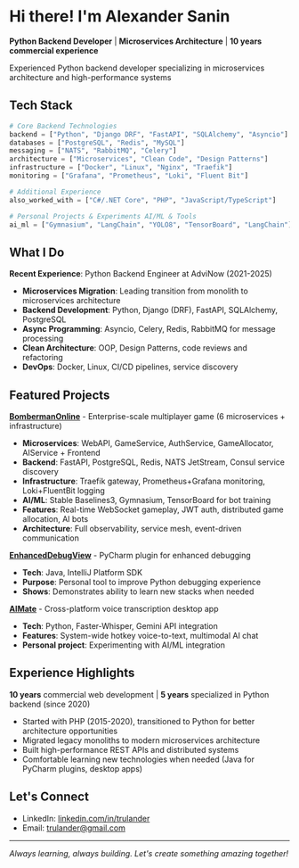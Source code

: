 # Hi there! I'm Alexander Sanin

**Python Backend Developer** | **Microservices Architecture** | **10 years commercial experience**

Experienced Python backend developer specializing in microservices architecture and high-performance systems

## Tech Stack

```python
# Core Backend Technologies
backend = ["Python", "Django DRF", "FastAPI", "SQLAlchemy", "Asyncio"]
databases = ["PostgreSQL", "Redis", "MySQL"]
messaging = ["NATS", "RabbitMQ", "Celery"]
architecture = ["Microservices", "Clean Code", "Design Patterns"]
infrastructure = ["Docker", "Linux", "Nginx", "Traefik"]
monitoring = ["Grafana", "Prometheus", "Loki", "Fluent Bit"]

# Additional Experience
also_worked_with = ["C#/.NET Core", "PHP", "JavaScript/TypeScript"]

# Personal Projects & Experiments AI/ML & Tools  
ai_ml = ["Gymnasium", "LangChain", "YOLO8", "TensorBoard", "LangChain"]
```


## What I Do

**Recent Experience**: Python Backend Engineer at AdviNow (2021-2025)
- **Microservices Migration**: Leading transition from monolith to microservices architecture
- **Backend Development**: Python, Django (DRF), FastAPI, SQLAlchemy, PostgreSQL
- **Async Programming**:  Asyncio, Celery, Redis, RabbitMQ for message processing
- **Clean Architecture**: OOP, Design Patterns, code reviews and refactoring
- **DevOps**: Docker, Linux, CI/CD pipelines, service discovery

## Featured Projects

**[BombermanOnline](https://github.com/trulander/BombermanOnline)** - Enterprise-scale multiplayer game (6 microservices + infrastructure)
- **Microservices**: WebAPI, GameService, AuthService, GameAllocator, AIService + Frontend  
- **Backend**: FastAPI, PostgreSQL, Redis, NATS JetStream, Consul service discovery
- **Infrastructure**: Traefik gateway, Prometheus+Grafana monitoring, Loki+FluentBit logging
- **AI/ML**: Stable Baselines3, Gymnasium, TensorBoard for bot training
- **Features**: Real-time WebSocket gameplay, JWT auth, distributed game allocation, AI bots
- **Architecture**: Full observability, service mesh, event-driven communication

**[EnhancedDebugView](https://github.com/trulander/EnhancedDebugView)** - PyCharm plugin for enhanced debugging
- **Tech**: Java, IntelliJ Platform SDK
- **Purpose**: Personal tool to improve Python debugging experience
- **Shows**: Demonstrates ability to learn new stacks when needed

**[AIMate](https://github.com/trulander/AIMate)** - Cross-platform voice transcription desktop app
- **Tech**: Python, Faster-Whisper, Gemini API integration
- **Features**: System-wide hotkey voice-to-text, multimodal AI chat
- **Personal project**: Experimenting with AI/ML integration

## Experience Highlights

**10 years** commercial web development | **5 years** specialized in Python backend (since 2020)
- Started with PHP (2015-2020), transitioned to Python for better architecture opportunities
- Migrated legacy monoliths to modern microservices architecture  
- Built high-performance REST APIs and distributed systems
- Comfortable learning new technologies when needed (Java for PyCharm plugins, desktop apps)


## Let's Connect

- LinkedIn: [linkedin.com/in/trulander](https://www.linkedin.com/in/trulander/)
- Email: trulander@gmail.com

---

*Always learning, always building. Let's create something amazing together!*
